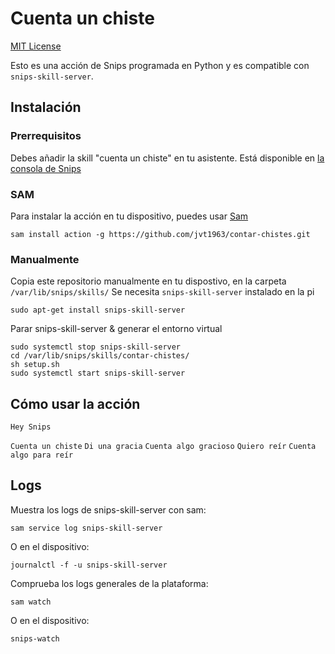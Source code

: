 # Cuenta un chiste
[MIT License](https://github.com/jvt1963/contar-chistes/blob/master/LICENSE)

Esto es una acción de Snips programada en Python y es compatible con `snips-skill-server`.

## Instalación
### Prerrequisitos

Debes añadir la skill "cuenta un chiste" en tu asistente. Está disponible en [la consola de Snips](https://console.snips.ai)

### SAM
Para instalar la acción en tu dispositivo, puedes usar [Sam](https://snips.gitbook.io/getting-started/installation)

`sam install action -g https://github.com/jvt1963/contar-chistes.git`

### Manualmente

Copia este repositorio manualmente en tu dispostivo, en la carpeta `/var/lib/snips/skills/`
Se necesita `snips-skill-server` instalado en la pi

`sudo apt-get install snips-skill-server`

Parar snips-skill-server & generar el entorno virtual
```
sudo systemctl stop snips-skill-server
cd /var/lib/snips/skills/contar-chistes/
sh setup.sh
sudo systemctl start snips-skill-server
```

## Cómo usar la acción

`Hey Snips`

`Cuenta un chiste`
`Di una gracia`
`Cuenta algo gracioso`
`Quiero reír`
`Cuenta algo para reír`

## Logs
Muestra los logs de snips-skill-server con sam:

`sam service log snips-skill-server`

O en el dispositivo:

`journalctl -f -u snips-skill-server`

Comprueba los logs generales de la plataforma:

`sam watch`

O en el dispositivo:

`snips-watch`
